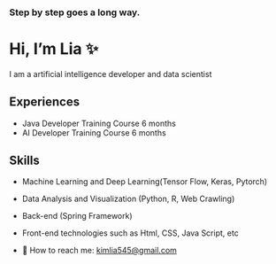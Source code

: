 ### Step by step goes a long way.

# Hi, I’m Lia ✨
I am a artificial intelligence developer and data scientist 

## Experiences 
- Java Developer Training Course 6 months
- AI Developer Training Course 6 months

## Skills
- Machine Learning and Deep Learning(Tensor Flow, Keras, Pytorch)
- Data Analysis and Visualization (Python, R, Web Crawling)
- Back-end (Spring Framework)
- Front-end technologies such as Html, CSS, Java Script, etc

- 💬 How to reach me: kimlia545@gmail.com

<!--
**kimlia545/kimlia545** is a ✨ _special_ ✨ repository because its `README.md` (this file) appears on your GitHub profile.


